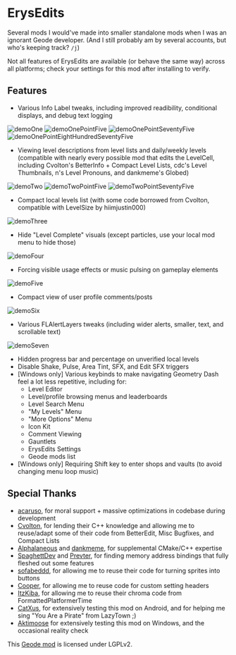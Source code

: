 # ErysEdits
Several mods I would've made into smaller standalone mods when I was an ignorant Geode developer. (And I still probably am by several accounts, but who's keeping track? `/j`)

Not all features of ErysEdits are available (or behave the same way) across all platforms; check your settings for this mod after installing to verify.

## Features
- Various Info Label tweaks, including improved readibility, conditional displays, and debug text logging

![demoOne](raydeeux.erysedits/demoOne.png&scale:0.75) ![demoOnePointFive](raydeeux.erysedits/demoOnePointFive.png&scale:0.75)
![demoOnePointSeventyFive](raydeeux.erysedits/demoOnePointSeventyFive.png&scale:0.75)
![demoOnePointEightHundredSeventyFive](raydeeux.erysedits/demoOnePointEightHundredSeventyFive.png&scale:0.75)

- Viewing level descriptions from level lists and daily/weekly levels (compatible with nearly every possible mod that edits the LevelCell, including Cvolton's BetterInfo + Compact Level Lists, cdc's Level Thumbnails, n's Level Pronouns, and dankmeme's Globed)

![demoTwo](raydeeux.erysedits/demoTwo.png&scale:0.75)
![demoTwoPointFive](raydeeux.erysedits/demoTwoPointFive.png&scale:0.75)
![demoTwoPointSeventyFive](raydeeux.erysedits/demoTwoPointSeventyFive.png&scale:0.75)

- Compact local levels list (with some code borrowed from Cvolton, compatible with LevelSize by hiimjustin000)

![demoThree](raydeeux.erysedits/demoThree.png&scale:0.75)

- Hide "Level Complete" visuals (except particles, use your local mod menu to hide those)

![demoFour](raydeeux.erysedits/demoFour.png&scale:0.75)

- Forcing visible usage effects or music pulsing on gameplay elements

![demoFive](raydeeux.erysedits/demoFive.png&scale:0.75)

- Compact view of user profile comments/posts

![demoSix](raydeeux.erysedits/demoSix.png&scale:0.75)

- Various FLAlertLayers tweaks (including wider alerts, smaller, text, and scrollable text)

![demoSeven](raydeeux.erysedits/demoSeven.png&scale:0.75)

- Hidden progress bar and percentage on unverified local levels
- Disable Shake, Pulse, Area Tint, SFX, and Edit SFX triggers
- [Windows only] Various keybinds to make navigating Geometry Dash feel a lot less repetitive, including for:
	- Level Editor
	- Level/profile browsing menus and leaderboards
	- Level Search Menu
	- "My Levels" Menu
	- "More Options" Menu
	- Icon Kit
	- Comment Viewing
	- Gauntlets
	- ErysEdits Settings
	- Geode mods list
- [Windows only] Requiring Shift key to enter shops and vaults (to avoid changing menu loop music)

## Special Thanks
- [acaruso](user:25012294), for moral support + massive optimizations in codebase during development
- [Cvolton](user:761691), for lending their C++ knowledge and allowing me to reuse/adapt some of their code from BetterEdit, Misc Bugfixes, and Compact Lists
- [Alphalaneous](user:1139015) and [dankmeme](user:9735891), for supplemental CMake/C++ expertise
- [SpaghettDev](user:7670168) and [Prevter](user:7696536), for finding memory address bindings that fully fleshed out some features
- [sofabeddd](user:7976112), for allowing me to reuse their code for turning sprites into buttons
- [Cooper](user:21207551), for allowing me to reuse code for custom setting headers
- [ItzKiba](user:4569963), for allowing me to reuse their chroma code from FormattedPlatformerTime
- [CatXus](user:14467409), for extensively testing this mod on Android, and for helping me sing "You Are a Pirate" from LazyTown ;)
- [Aktimoose](user:925143) for extensively testing this mod on Windows, and the occasional reality check

This [Geode mod](https://geode-sdk.org) is licensed under LGPLv2.